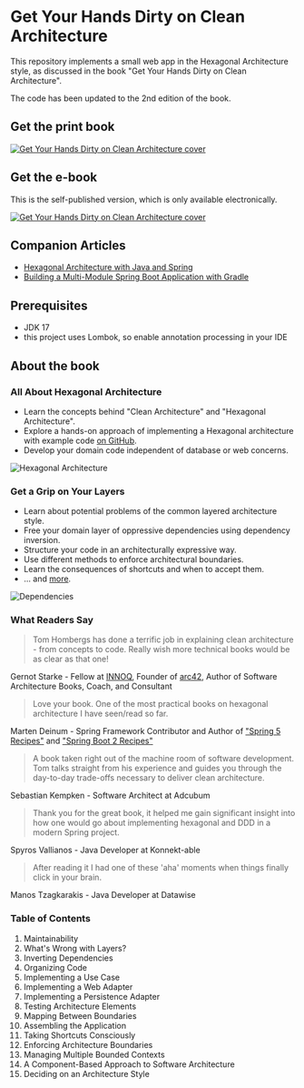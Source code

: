 # Get Your Hands Dirty on Clean Architecture

This repository implements a small web app in the Hexagonal Architecture style, as discussed in the book "Get Your Hands
Dirty on Clean Architecture".

The code has been updated to the 2nd edition of the book.

## Get the print book

[![Get Your Hands Dirty on Clean Architecture cover](img/cover-packt-450.png)](https://www.amazon.com/Your-Hands-Dirty-Clean-Architecture/dp/180512837X?keywords=get+your+hands+dirty+on+clean+architecture&amp;qid=1689324075&amp;sprefix=Get+Your+Hands+Dirty+on+Clean+,aps,424&amp;sr=8-2&_encoding=UTF8&tag=reflectorin0c-20&linkCode=ur2&linkId=c04a12e6dd6d399747b0cdce328650a5&camp=1789&creative=9325)

## Get the e-book

This is the self-published version, which is only available electronically.

[![Get Your Hands Dirty on Clean Architecture cover](img/cover-430.png)](https://thombergs.gumroad.com/l/gyhdoca)

## Companion Articles

* [Hexagonal Architecture with Java and Spring](https://reflectoring.io/spring-hexagonal/)
* [Building a Multi-Module Spring Boot Application with Gradle](https://reflectoring.io/spring-boot-gradle-multi-module/)

## Prerequisites

* JDK 17
* this project uses Lombok, so enable annotation processing in your IDE

## About the book

### All About Hexagonal Architecture

* Learn the concepts behind "Clean Architecture" and "Hexagonal Architecture".
* Explore a hands-on approach of implementing a Hexagonal architecture with example
  code [on GitHub](https://github.com/thombergs/buckpal).
* Develop your domain code independent of database or web concerns.

![Hexagonal Architecture](img/hexagonal-architecture.png)

### Get a Grip on Your Layers

* Learn about potential problems of the common layered architecture style.
* Free your domain layer of oppressive dependencies using dependency inversion.
* Structure your code in an architecturally expressive way.
* Use different methods to enforce architectural boundaries.
* Learn the consequences of shortcuts and when to accept them.
* ... and [more](#table-of-contents).

![Dependencies](img/dependencies.png)

### What Readers Say

> Tom Hombergs has done a terrific job in explaining clean architecture - from concepts to code. Really wish more
> technical books would be as clear as that one!

Gernot Starke - Fellow at [INNOQ](https://www.innoq.com/en/staff/gernot-starke/), Founder
of [arc42](https://arc42.org/), Author of Software Architecture Books, Coach, and Consultant

> Love your book. One of the most practical books on hexagonal architecture I have seen/read so far.

Marten Deinum - Spring Framework Contributor and Author
of ["Spring 5 Recipes"](https://www.amazon.com/Spring-5-Recipes-Problem-Solution-Approach/dp/1484227891&tag=reflectorin0c-20)
and ["Spring Boot 2 Recipes"](https://www.amazon.com/Spring-Boot-Recipes-Problem-Solution-Approach/dp/1484239628&tag=reflectorin0c-20)

> A book taken right out of the machine room of software development. Tom talks straight from his experience and guides
> you through the day-to-day trade-offs necessary to deliver clean architecture.

Sebastian Kempken - Software Architect at Adcubum

> Thank you for the great book, it helped me gain significant insight into how one would go about implementing hexagonal
> and DDD in a modern Spring project.

Spyros Vallianos - Java Developer at Konnekt-able

> After reading it I had one of these 'aha' moments when things finally click in your brain.

Manos Tzagkarakis - Java Developer at Datawise

### Table of Contents

1. Maintainability
2. What's Wrong with Layers?
3. Inverting Dependencies
4. Organizing Code
5. Implementing a Use Case
6. Implementing a Web Adapter
7. Implementing a Persistence Adapter
8. Testing Architecture Elements
9. Mapping Between Boundaries
10. Assembling the Application
11. Taking Shortcuts Consciously
12. Enforcing Architecture Boundaries
13. Managing Multiple Bounded Contexts
14. A Component-Based Approach to Software Architecture
15. Deciding on an Architecture Style

